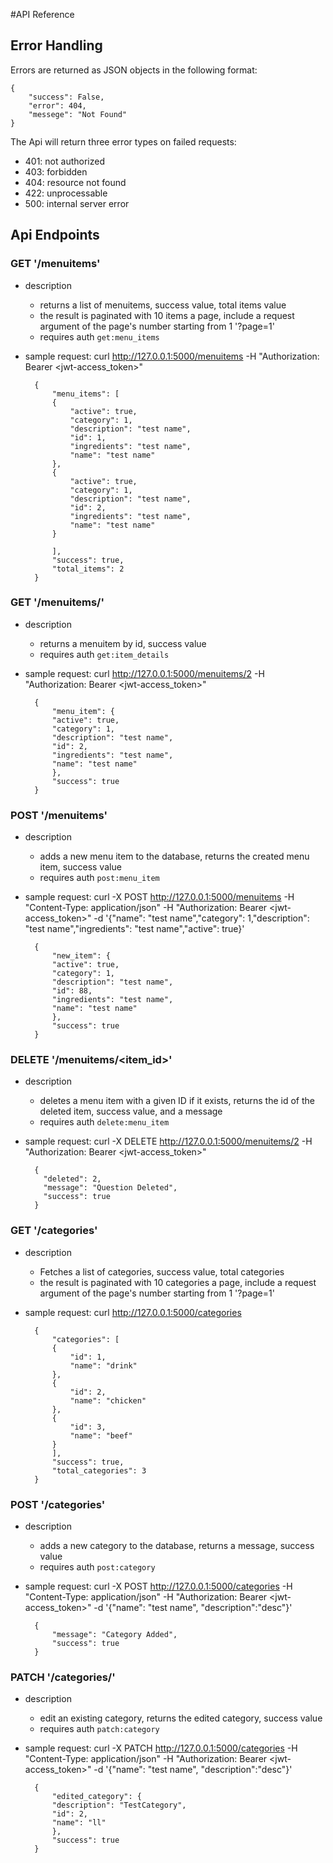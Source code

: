 #API Reference 

## Error Handling

Errors are returned as JSON objects in the following format:

    {
        "success": False,
        "error": 404,
        "messege": "Not Found"
    }

The Api will return three error types on failed requests:

- 401: not authorized
- 403: forbidden
- 404: resource not found
- 422: unprocessable
- 500: internal server error

## Api Endpoints

	
### GET '/menuitems'

- description
    - returns a list of menuitems, success value, total items value
    - the result is paginated with 10 items a page, include a request argument of the page's number starting from 1 '?page=1'
    - requires auth `get:menu_items`


- sample request: curl http://127.0.0.1:5000/menuitems -H "Authorization: Bearer <jwt-access_token>"
  
		{
		    "menu_items": [
			{
			    "active": true,
			    "category": 1,
			    "description": "test name",
			    "id": 1,
			    "ingredients": "test name",
			    "name": "test name"
			},
			{
			    "active": true,
			    "category": 1,
			    "description": "test name",
			    "id": 2,
			    "ingredients": "test name",
			    "name": "test name"
			}

		    ],
		    "success": true,
		    "total_items": 2
		}
		
### GET '/menuitems/<item-id>'

- description
    - returns a menuitem by id, success value
    - requires auth `get:item_details`

- sample request: curl http://127.0.0.1:5000/menuitems/2 -H "Authorization: Bearer <jwt-access_token>"
  
		{
		    "menu_item": {
			"active": true,
			"category": 1,
			"description": "test name",
			"id": 2,
			"ingredients": "test name",
			"name": "test name"
		    },
		    "success": true
		}
		
### POST '/menuitems'

- description
    - adds a new menu item to the database, returns the created menu item, success value
    - requires auth `post:menu_item`
    
- sample request: curl -X POST http://127.0.0.1:5000/menuitems -H "Content-Type: application/json" -H "Authorization: Bearer <jwt-access_token>" -d '{"name": "test name","category": 1,"description": "test name","ingredients": "test name","active": true}'
  
		{
		    "new_item": {
			"active": true,
			"category": 1,
			"description": "test name",
			"id": 88,
			"ingredients": "test name",
			"name": "test name"
		    },
		    "success": true
		}
		
### DELETE '/menuitems/<item_id>'

- description
    - deletes a menu item with a given ID if it exists, returns the id of the deleted item, success value, and a message
    - requires auth `delete:menu_item`
    
- sample request: curl -X DELETE http://127.0.0.1:5000/menuitems/2 -H "Authorization: Bearer <jwt-access_token>"
  
        {
          "deleted": 2, 
          "message": "Question Deleted", 
          "success": true
        }

### GET '/categories'

- description
  - Fetches a list of categories, success value, total categories
  - the result is paginated with 10 categories a page, include a request argument of the page's number starting from 1 '?page=1'

- sample request: curl http://127.0.0.1:5000/categories

		{
		    "categories": [
			{
			    "id": 1,
			    "name": "drink"
			},
			{
			    "id": 2,
			    "name": "chicken"
			},
			{
			    "id": 3,
			    "name": "beef"
			}
		    ],
		    "success": true,
		    "total_categories": 3
		}

### POST '/categories'

- description
    - adds a new category to the database, returns a message, success value
    - requires auth `post:category`
- sample request: curl -X POST http://127.0.0.1:5000/categories -H "Content-Type: application/json" -H "Authorization: Bearer <jwt-access_token>" -d '{"name": "test name", "description":"desc"}'
  
		{
		    "message": "Category Added",
		    "success": true
		}

### PATCH '/categories/<cat-id>'

- description
    - edit an existing category, returns the edited category, success value
    - requires auth `patch:category`
- sample request: curl -X PATCH http://127.0.0.1:5000/categories -H "Content-Type: application/json" -H "Authorization: Bearer <jwt-access_token>" -d '{"name": "test name", "description":"desc"}'
  
		{
		    "edited_category": {
			"description": "TestCategory",
			"id": 2,
			"name": "ll"
		    },
		    "success": true
		}
